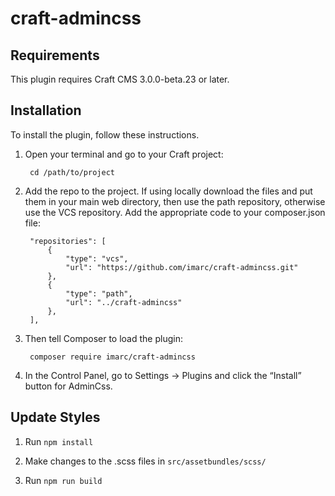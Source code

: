 # craft-admincss

## Requirements

This plugin requires Craft CMS 3.0.0-beta.23 or later.

## Installation

To install the plugin, follow these instructions.

1. Open your terminal and go to your Craft project:

        cd /path/to/project

2. Add the repo to the project. If using locally download the files and put them in your main web directory, then use the path repository, otherwise use the VCS repository. Add the appropriate code to your composer.json file:

        "repositories": [
            {
                "type": "vcs",
                "url": "https://github.com/imarc/craft-admincss.git"
            },
            {
                "type": "path",
                "url": "../craft-admincss"
            },
        ],


3. Then tell Composer to load the plugin:

        composer require imarc/craft-admincss

4. In the Control Panel, go to Settings → Plugins and click the “Install” button for AdminCss.

## Update Styles
1. Run `npm install`

2. Make changes to the .scss files in `src/assetbundles/scss/`

3. Run `npm run build`


